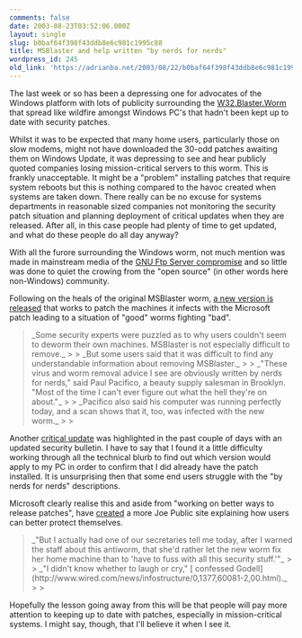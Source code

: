 ```yaml
---
comments: false
date: 2003-08-23T03:52:06.000Z
layout: single
slug: b0baf64f398f43ddb8e6c981c1995c88
title: MSBlaster and help written "by nerds for nerds"
wordpress_id: 245
old_link: 'https://adrianba.net/2003/08/22/b0baf64f398f43ddb8e6c981c1995c88/'
---
```

The last week or so has been a depressing one for advocates of
the Windows platform with lots of publicity surrounding the
[
W32.Blaster.Worm](http://securityresponse.symantec.com/avcenter/venc/data/w32.blaster.worm.html) that spread like wildfire amongst Windows PC's
that hadn't been kept up to date with security patches.

Whilst it was to be expected that many home users, particularly
those on slow modems, might not have downloaded the 30-odd patches
awaiting them on Windows Update, it was depressing to see and hear
publicly quoted companies losing mission-critical servers to this
worm. This is frankly unacceptable. It might be a "problem"
installing patches that require system reboots but this is nothing
compared to the havoc created when systems are taken down. There
really can be no excuse for systems departments in reasonable sized
companies not monitoring the security patch situation and planning
deployment of critical updates when they are released. After all,
in this case people had plenty of time to get updated, and what do
these people do all day anyway?

With all the furore surrounding the Windows worm, not much
mention was made in mainstream media of the
[GNU
Ftp Server compromise](http://www.internetnews.com/dev-news/article.php/2248811) and so little was done to quiet the
crowing from the "open source" (in other words here non-Windows)
community.


Following on the heals of the original MSBlaster worm,
[
a new version is released](http://www.wired.com/news/infostructure/0,1377,60081,00.html) that works to patch the machines it
infects with the Microsoft patch leading to a situation of "good"
worms fighting "bad". 


<blockquote>_Some security experts were puzzled as to why users couldn't
seem to deworm their own machines. MSBlaster is not especially
difficult to remove._
> 
> _But some users said that it was difficult to find any
understandable information about removing MSBlaster._
> 
> _"These virus and worm removal advice I see are obviously
written by nerds for nerds," said Paul Pacifico, a beauty supply
salesman in Brooklyn. "Most of the time I can't ever figure out
what the hell they're on about."_
> 
> _Pacifico also said his computer was running perfectly today,
and a scan shows that it, too, was infected with the new
worm._
> 
> </blockquote>

Another
[
critical update](http://www.microsoft.com/technet/treeview/default.asp?url=/technet/security/bulletin/MS03-030.asp) was highlighted in the past couple of days with
an updated security bulletin. I have to say that I found it a
little difficulty working through all the technical blurb to find
out which version would apply to my PC in order to confirm that I
did already have the patch installed. It is unsurprising then that
some end users struggle with the "by nerds for nerds"
descriptions.

Microsoft clearly realise this and aside from "working on better
ways to release patches", have
[created](http://www.microsoft.com/security/protect/default.asp)
a more Joe Public site explaining how users can better protect
themselves.

<blockquote>_"But I actually had one of our secretaries tell me today,
after I warned the staff about this antiworm, that she'd rather let
the new worm fix her home machine than to 'have to fuss with all
this security stuff.'"_
> 
> _"I didn't know whether to laugh or cry,"
[
confessed Godell](http://www.wired.com/news/infostructure/0,1377,60081-2,00.html)._
> 
> </blockquote>

Hopefully the lesson going away from this will be that people
will pay more attention to keeping up to date with patches,
especially in mission-critical systems. I might say, though, that
I'll believe it when I see it.
